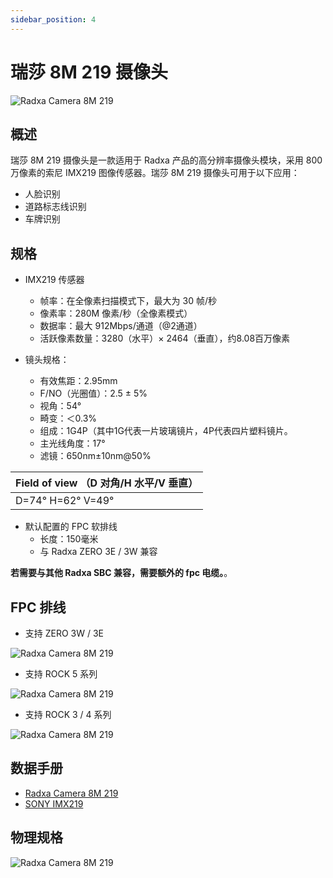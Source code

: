 ```yaml
---
sidebar_position: 4
---
```


# 瑞莎 8M 219 摄像头

![Radxa Camera 8M 219](/img/accessories/camera-8m-219-01.webp)

## 概述

瑞莎 8M 219 摄像头是一款适用于 Radxa 产品的高分辨率摄像头模块，采用 800 万像素的索尼 IMX219 图像传感器。瑞莎 8M 219 摄像头可用于以下应用：

- 人脸识别
- 道路标志线识别
- 车牌识别

## 规格

- IMX219 传感器
    - 帧率：在全像素扫描模式下，最大为 30 帧/秒
    - 像素率：280M 像素/秒（全像素模式）
    - 数据率：最大 912Mbps/通道（@2通道）
    - 活跃像素数量：3280（水平）× 2464（垂直），约8.08百万像素

- 镜头规格：
    - 有效焦距：2.95mm
    - F/NO（光圈值）：2.5 ± 5%
    - 视角：54°
    - 畸变：＜0.3%
    - 组成：1G4P（其中1G代表一片玻璃镜片，4P代表四片塑料镜片。
    - 主光线角度：17°
    - 滤镜：650nm±10nm@50%

| Field of view （D 对角/H 水平/V 垂直） |
|-------------------------------------|
| D=74°  H=62°  V=49°                 |

- 默认配置的 FPC 软排线
    - 长度：150毫米
    - 与 Radxa ZERO 3E / 3W 兼容

**若需要与其他 Radxa SBC 兼容，需要额外的 fpc 电缆。**。

## FPC 排线

- 支持 ZERO 3W / 3E

![Radxa Camera 8M 219](/img/accessories/camera-8m-219-02.webp)

- 支持 ROCK 5 系列

![Radxa Camera 8M 219](/img/accessories/camera-8m-219-03.webp)

- 支持 ROCK 3 / 4 系列

![Radxa Camera 8M 219](/img/accessories/camera-8m-219-04.webp)

## 数据手册

- [Radxa Camera 8M 219](https://dl.radxa.com/accessories/camera-8m-219/radxa_camera_8m_219_product_brief_Revision_1.0.pdf)
- [SONY IMX219](https://dl.radxa.com/accessories/camera-8m-219/IMX219.pdf)

## 物理规格

![Radxa Camera 8M 219](/img/accessories/camera-8m-219-05.webp)
